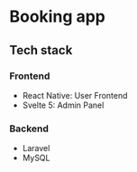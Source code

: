 # Booking app

## Tech stack

### Frontend

- React Native: User Frontend
- Svelte 5: Admin Panel

### Backend

- Laravel
- MySQL
